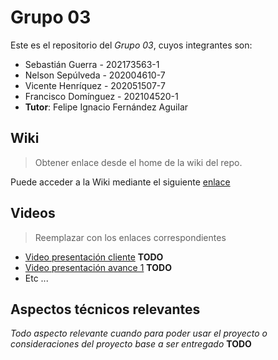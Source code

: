 # Grupo 03

Este es el repositorio del *Grupo 03*, cuyos integrantes son:

* Sebastián Guerra - 202173563-1
* Nelson Sepúlveda - 202004610-7
* Vicente Henríquez - 202051507-7
* Francisco Domínguez - 202104520-1
* **Tutor**: Felipe Ignacio Fernández Aguilar

## Wiki

> Obtener enlace desde el home de la wiki del repo.

Puede acceder a la Wiki mediante el siguiente [enlace](https://github.com/sebastianguerra/GRP-03-2024-PROYINF/wiki)

## Videos

> Reemplazar con los enlaces correspondientes

* [Video presentación cliente](https://www.youtube.com) **TODO**
* [Video presentación avance 1](https://www.youtube.com/) **TODO**
* Etc ...

## Aspectos técnicos relevantes

_Todo aspecto relevante cuando para poder usar el proyecto o consideraciones del proyecto base a ser entregado_ **TODO**
